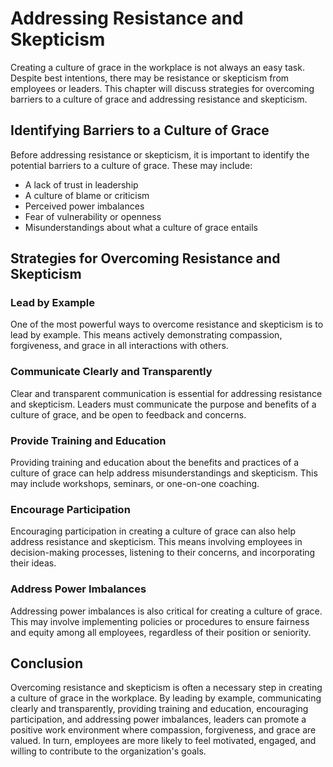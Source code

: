 Addressing Resistance and Skepticism
==========================================================================================

Creating a culture of grace in the workplace is not always an easy task. Despite best intentions, there may be resistance or skepticism from employees or leaders. This chapter will discuss strategies for overcoming barriers to a culture of grace and addressing resistance and skepticism.

Identifying Barriers to a Culture of Grace
------------------------------------------

Before addressing resistance or skepticism, it is important to identify the potential barriers to a culture of grace. These may include:

* A lack of trust in leadership
* A culture of blame or criticism
* Perceived power imbalances
* Fear of vulnerability or openness
* Misunderstandings about what a culture of grace entails

Strategies for Overcoming Resistance and Skepticism
---------------------------------------------------

### Lead by Example

One of the most powerful ways to overcome resistance and skepticism is to lead by example. This means actively demonstrating compassion, forgiveness, and grace in all interactions with others.

### Communicate Clearly and Transparently

Clear and transparent communication is essential for addressing resistance and skepticism. Leaders must communicate the purpose and benefits of a culture of grace, and be open to feedback and concerns.

### Provide Training and Education

Providing training and education about the benefits and practices of a culture of grace can help address misunderstandings and skepticism. This may include workshops, seminars, or one-on-one coaching.

### Encourage Participation

Encouraging participation in creating a culture of grace can also help address resistance and skepticism. This means involving employees in decision-making processes, listening to their concerns, and incorporating their ideas.

### Address Power Imbalances

Addressing power imbalances is also critical for creating a culture of grace. This may involve implementing policies or procedures to ensure fairness and equity among all employees, regardless of their position or seniority.

Conclusion
----------

Overcoming resistance and skepticism is often a necessary step in creating a culture of grace in the workplace. By leading by example, communicating clearly and transparently, providing training and education, encouraging participation, and addressing power imbalances, leaders can promote a positive work environment where compassion, forgiveness, and grace are valued. In turn, employees are more likely to feel motivated, engaged, and willing to contribute to the organization's goals.
